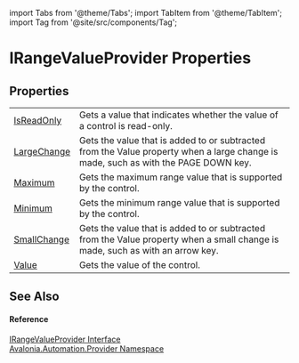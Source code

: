 import Tabs from '@theme/Tabs'; 
import TabItem from '@theme/TabItem'; 
import Tag from '@site/src/components/Tag'; 

# IRangeValueProvider Properties




## Properties
<table>
<tr>
<td><a href="P_Avalonia_Automation_Provider_IRangeValueProvider_IsReadOnly">IsReadOnly</a></td>
<td>Gets a value that indicates whether the value of a control is read-only.</td>
</tr>
<tr>
<td><a href="P_Avalonia_Automation_Provider_IRangeValueProvider_LargeChange">LargeChange</a></td>
<td>Gets the value that is added to or subtracted from the Value property when a large change is made, such as with the PAGE DOWN key.</td>
</tr>
<tr>
<td><a href="P_Avalonia_Automation_Provider_IRangeValueProvider_Maximum">Maximum</a></td>
<td>Gets the maximum range value that is supported by the control.</td>
</tr>
<tr>
<td><a href="P_Avalonia_Automation_Provider_IRangeValueProvider_Minimum">Minimum</a></td>
<td>Gets the minimum range value that is supported by the control.</td>
</tr>
<tr>
<td><a href="P_Avalonia_Automation_Provider_IRangeValueProvider_SmallChange">SmallChange</a></td>
<td>Gets the value that is added to or subtracted from the Value property when a small change is made, such as with an arrow key.</td>
</tr>
<tr>
<td><a href="P_Avalonia_Automation_Provider_IRangeValueProvider_Value">Value</a></td>
<td>Gets the value of the control.</td>
</tr>
</table>

## See Also


#### Reference
<a href="T_Avalonia_Automation_Provider_IRangeValueProvider">IRangeValueProvider Interface</a>  
<a href="N_Avalonia_Automation_Provider">Avalonia.Automation.Provider Namespace</a>  
